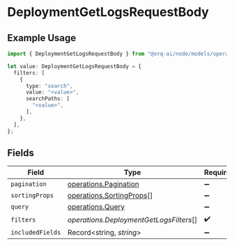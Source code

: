 # DeploymentGetLogsRequestBody

## Example Usage

```typescript
import { DeploymentGetLogsRequestBody } from "@orq-ai/node/models/operations";

let value: DeploymentGetLogsRequestBody = {
  filters: [
    {
      type: "search",
      value: "<value>",
      searchPaths: [
        "<value>",
      ],
    },
  ],
};
```

## Fields

| Field                                                                | Type                                                                 | Required                                                             | Description                                                          |
| -------------------------------------------------------------------- | -------------------------------------------------------------------- | -------------------------------------------------------------------- | -------------------------------------------------------------------- |
| `pagination`                                                         | [operations.Pagination](../../models/operations/pagination.md)       | :heavy_minus_sign:                                                   | N/A                                                                  |
| `sortingProps`                                                       | [operations.SortingProps](../../models/operations/sortingprops.md)[] | :heavy_minus_sign:                                                   | N/A                                                                  |
| `query`                                                              | [operations.Query](../../models/operations/query.md)                 | :heavy_minus_sign:                                                   | N/A                                                                  |
| `filters`                                                            | *operations.DeploymentGetLogsFilters*[]                              | :heavy_check_mark:                                                   | N/A                                                                  |
| `includedFields`                                                     | Record<string, *string*>                                             | :heavy_minus_sign:                                                   | N/A                                                                  |